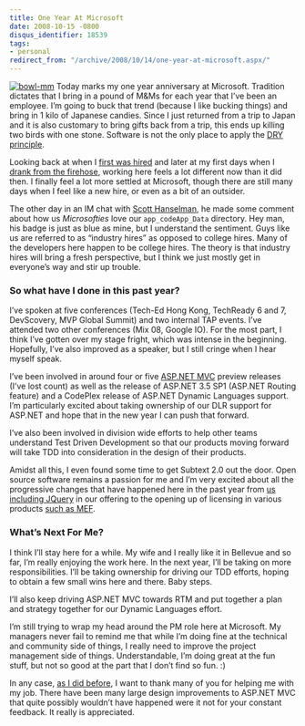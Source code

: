 ```yaml
---
title: One Year At Microsoft
date: 2008-10-15 -0800
disqus_identifier: 18539
tags:
- personal
redirect_from: "/archive/2008/10/14/one-year-at-microsoft.aspx/"
---
```


[![bowl-mm](https://haacked.com/images/haacked_com/WindowsLiveWriter/OneYearAtMicrosoft_6728/bowl-mm_3.jpg "bowl-mm")](http://www.flickr.com/photos/jono_rotten/80751090/ "M&M by Jono Rotten - CC by attribution")
Today marks my one year anniversary at Microsoft. Tradition dictates
that I bring in a pound of M&Ms for each year that I’ve been an
employee. I’m going to buck that trend (because I like bucking things)
and bring in 1 kilo of Japanese candies. Since I just returned from a
trip to Japan and it is also customary to bring gifts back from a trip,
this ends up killing two birds with one stone. Software is not the only
place to apply the [DRY
principle](http://en.wikipedia.org/wiki/DRY_code "Don't Repeat Yourself").

Looking back at when I [first was
hired](https://haacked.com/archive/2007/09/17/why-is-microsoft-removing-my-mvp-status.aspx "Losing my MVP status")
and later at my first days when I [drank from the
firehose](https://haacked.com/archive/2007/10/26/drinking-from-the-firehose.aspx "Drinking from the firehose"),
working here feels a lot different now than it did then. I finally feel
a lot more settled at Microsoft, though there are still many days when I
feel like a new hire, or even as a bit of an outsider.

The other day in an IM chat with [Scott
Hanselman](http://hanselman.com/blog/ "Scott Hanselman's Blog"), he made
some comment about how us *Microsofties* love our `app_codeApp_Data`
directory. Hey man, his badge is just as blue as mine, but I understand
the sentiment. Guys like us are referred to as “industry hires” as
opposed to college hires. Many of the developers here happen to be
college hires. The theory is that industry hires will bring a fresh
perspective, but I think we just mostly get in everyone’s way and stir
up trouble.

### So what have I done in this past year?

I’ve spoken at five conferences (Tech-Ed Hong Kong, TechReady 6 and 7,
DevScovery, MVP Global Summit) and two internal TAP events. I’ve
attended two other conferences (Mix 08, Google IO). For the most part, I
think I’ve gotten over my stage fright, which was intense in the
beginning. Hopefully, I’ve also improved as a speaker, but I still
cringe when I hear myself speak.

I’ve been involved in around four or five [ASP.NET
MVC](http://asp.net/mvc "ASP.NET MVC Website") preview releases (I’ve
lost count) as well as the release of ASP.NET 3.5 SP1 (ASP.NET Routing
feature) and a CodePlex release of ASP.NET Dynamic Languages support.
I’m particularly excited about taking ownership of our DLR support for
ASP.NET and hope that in the new year I can push that forward.

I’ve also been involved in division wide efforts to help other teams
understand Test Driven Development so that our products moving forward
will take TDD into consideration in the design of their products.

Amidst all this, I even found some time to get Subtext 2.0 out the door.
Open source software remains a passion for me and I’m very excited about
all the progressive changes that have happened here in the past year
from [us including
JQuery](https://haacked.com/archive/2008/09/30/jquery-and-asp.net-mvc.aspx "JQuery and ASP.NET MVC")
in our offering to the opening up of licensing in various products [such
as
MEF](http://blogs.msdn.com/gblock/archive/2008/10/02/mef-going-ms-pl-the-little-engine-that-could.aspx "MEF MS-PL").

### What’s Next For Me?

I think I’ll stay here for a while. My wife and I really like it in
Bellevue and so far, I’m really enjoying the work here. In the next
year, I’ll be taking on more responsibilities. I’ll be taking ownership
for driving our TDD efforts, hoping to obtain a few small wins here and
there. Baby steps.

I’ll also keep driving ASP.NET MVC towards RTM and put together a plan
and strategy together for our Dynamic Languages effort.

I’m still trying to wrap my head around the PM role here at Microsoft.
My managers never fail to remind me that while I’m doing fine at the
technical and community side of things, I really need to improve the
project management side of things. Understandable, I’m doing great at
the fun stuff, but not so good at the part that I don’t find so fun. :)

In any case, [as I did
before](https://haacked.com/archive/2007/12/13/thank-you-for-helping-me-with-my-job-with-asp.net.aspx "Thank you"),
I want to thank many of you for helping me with my job. There have been
many large design improvements to ASP.NET MVC that quite possibly
wouldn’t have happened were it not for your constant feedback. It really
is appreciated.

